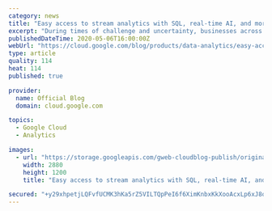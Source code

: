 ```yaml
---
category: news
title: "Easy access to stream analytics with SQL, real-time AI, and more"
excerpt: "During times of challenge and uncertainty, businesses across the world must think creatively and do more with less in order to maintain reliable and effective systems for customers in need. In terms of data analytics, it’s important to find ways for bootstrapped engineering and ops teams working in unique"
publishedDateTime: 2020-05-06T16:00:00Z
webUrl: "https://cloud.google.com/blog/products/data-analytics/easy-access-stream-analytics-sql-real-time-ai-and-more/"
type: article
quality: 114
heat: 114
published: true

provider:
  name: Official Blog
  domain: cloud.google.com

topics:
  - Google Cloud
  - Analytics

images:
  - url: "https://storage.googleapis.com/gweb-cloudblog-publish/original_images/Google_Cloud_Data_Analytics_1.jpg"
    width: 2880
    height: 1200
    title: "Easy access to stream analytics with SQL, real-time AI, and more"

secured: "+y29xhpetjLQFvfUCMK3hKa5rZ5VILTQpPeI6f6XimKnbxKkXooAcxLp6xJ8oHrGmORsaoM9IS+jf+vJkeLIgwzRcAdR12dcBiLUviA5gGIflu0f8JeWSiDsNtZ958LOfflBEC5ojkRbatlEQNfy3bTI6QyYqoXD/dA8u/N0Y/UvICZPip/ceSaZdmQIP+xLUPqfSwG63aS+r7bjm1J+RA9xSAZ7Z4dypdVrGO14IIlDLuyOjAxd+Yiw779L08rtwD1dcCvfszCrATManMxk2D48+2EUikgARhB9ekWG96L5+5gU24HaSp+c03VZwUeoaHkL/4+Zyd2aoBcYVgvhAQ==;fACb28ZIJwVOtsIemQmOaQ=="
---
```


